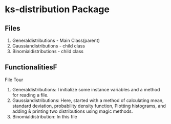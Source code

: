 # ks-distribution Package

## Files

1.  Generaldistributions - Main Class(parent)
2.  Gaussiandistributions  -  child class
3.  Binomialdistributions  -  child class

## FunctionalitiesF
File Tour

1.  Generaldistributions: I initialize some instance variables and a method for reading a file.
2.  Gaussiandistributions:  Here, started with a method of calculating mean, standard deviation, probability density function, Plotting histograms,
                            and adding & printing two distributions using magic methods.
3.  Binomialdistribution: In this file
